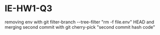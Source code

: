 # IE-HW1-Q3

removing env with git filter-branch --tree-filter "rm -f file.env" HEAD
and merging second commit with git cherry-pick "second commit hash code"

